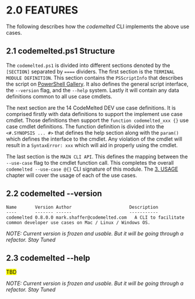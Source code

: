 # 2.0 FEATURES

The following describes how the *codemelted* CLI implements the above use cases.

## 2.1 codemelted.ps1 Structure

The `codemelted.ps1` is divided into different sections denoted by the `[SECTION]` separated by `====` dividers. The first section is the `TERMINAL MODULE DEFINITION`. This section contains the `PSScriptInfo` that describes the script on [PowerShell  Gallery](https://www.powershellgallery.com/). It also defines the general script interface, the `--version` flag, and the `--help` system. Lastly it will contain any data definitions common to all use case cmdlets.

The next section are the 14 CodeMelted DEV use case definitions. It is comprised firstly with data definitions to support the implement use case cmdlet. Those definitions then support the `function codemelted_xxx {}` use case cmdlet definitions. The function definition is divided into the `<#.SYNOPSIS ... #>` that defines the help section along with the `param()` which defines the interface to the cmdlet. Any violation of the cmdlet will result in a `SyntaxError: xxx` which will aid in properly using the cmdlet.

The last section is the `MAIN CLI API`. This defines the mapping between the `--use-case` flag to the cmdlet function call. This completes the overall `codemelted --use-case @{}` CLI signature of this module. The [3. USAGE](3-0_usage.md) chapter will cover the usage of each of the use cases.

## 2.2 codemelted --version

```
Name       Version Author                      Description
----       ------- ------                      -----------
codemelted 0.8.0.0 mark.shaffer@codemelted.com   A CLI to facilitate common developer use cases on Mac / Linux / Windows OS.
```

*NOTE: Current version is frozen and usable. But it will be going through a refactor. Stay Tuned*

## 2.3 codemelted --help

<mark>TBD</mark>

*NOTE: Current version is frozen and usable. But it will be going through a refactor. Stay Tuned*
